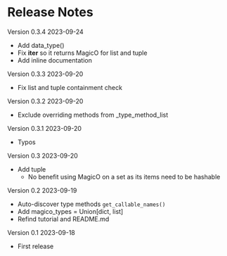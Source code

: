 # Release Notes

Version 0.3.4 2023-09-24
- Add data_type()
- Fix __iter__ so it returns MagicO for list and tuple
- Add inline documentation

Version 0.3.3 2023-09-20
- Fix list and tuple containment check

Version 0.3.2 2023-09-20
- Exclude overriding methods from _type_method_list

Version 0.3.1 2023-09-20
- Typos

Version 0.3 2023-09-20
- Add tuple
  - No benefit using MagicO on a set as its items need to be hashable

Version 0.2 2023-09-19
- Auto-discover type methods `get_callable_names()`
- Add magico_types = Union[dict, list]
- Refind tutorial and README.md

Version 0.1 2023-09-18
- First release
